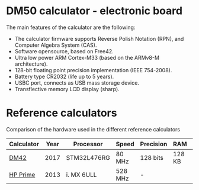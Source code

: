 # DM50 calculator - electronic board
The main features of the calculator are the following:

 - The calculator firmware supports Reverse Polish Notation (RPN), and Computer Algebra System (CAS).
 - Software opensource, based on Free42.
 - Ultra low power ARM Cortex-M33  (based on the ARMv8-M architecture).
 - 128-bit floating point precision implementation (IEEE 754-2008).
 - Battery type CR2032 (life up to 5 years).
 - USBC port, connects as USB mass storage device.
 - Transflective memory LCD display (sharp).

# Reference calculators
Comparison of the hardware used in the different reference calculators

| Calculator | Year | Processor | Speed | Precision | RAM | Flash | Display | Battery | Life
| - | - | - | - | - | - | - | - | - | - |
| [DM42](https://www.swissmicros.com/product/dm42) | 2017 | STM32L476RG | 80 MHz | 128 bits | 128 KB | 1 MB
| [HP Prime](https://en.wikipedia.org/wiki/HP_Prime) | 2013 | i. MX 6ULL | 528 MHz | - |
